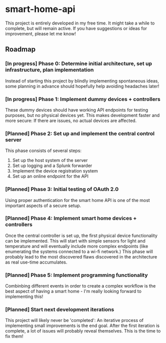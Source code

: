 # smart-home-api

This project is entirely developed in my free time. It might take a while to complete, but will remain active. If you have suggestions or ideas for improvement, please let me know!

## Roadmap

### [In progress] Phase 0: Determine initial architecture, set up infrastructure, plan implementation

Instead of starting this project by blindly implementing spontaneous ideas, some planning in advance should hopefully help avoiding headaches later!

### [In progress] Phase 1: Implement dummy devices + controllers

These dummy devices should have working API endpoints for testing purposes, but no physical devices yet. This makes development faster and more secure: If there are issues, no actual devices are affected.

### [Planned] Phase 2: Set up and implement the central control server

This phase consists of several steps:

1. Set up the host system of the server
2. Set up logging and a Splunk forwarder
3. Implement the device registration system
4. Set up an online endpoint for the API

### [Planned] Phase 3: Initial testing of OAuth 2.0

Using proper authentication for the smart home API is one of the most important aspects of a secure setup.

### [Planned] Phase 4: Implement smart home devices + controllers

Once the central controller is set up, the first physical device functionality can be implemented. This will start with simple sensors for light and temperature and will eventually include more complex endpoints (like enumerating the systems connected to a wi-fi network.) This phase will probably lead to the most discovered flaws discovered in the architecture as real use-time accumulates.

### [Planned] Phase 5: Implement programming functionality

Combinbing different events in order to create a complex workflow is the best aspect of having a smart home - I'm really looking forward to implementing this!

### [Planned] Start next development iterations

This project will likely never be 'completed': An iterative process of implementing small improvements is the end goal. After the first iteration is complete, a lot of issues will probably reveal themselves. This is the time to fix them!
